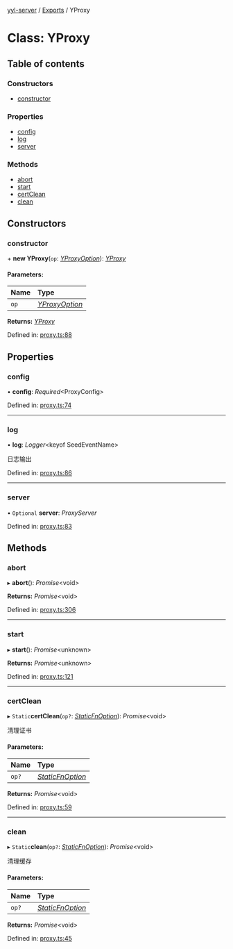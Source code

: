 [yyl-server](../README.md) / [Exports](../modules.md) / YProxy

# Class: YProxy

## Table of contents

### Constructors

- [constructor](yproxy.md#constructor)

### Properties

- [config](yproxy.md#config)
- [log](yproxy.md#log)
- [server](yproxy.md#server)

### Methods

- [abort](yproxy.md#abort)
- [start](yproxy.md#start)
- [certClean](yproxy.md#certclean)
- [clean](yproxy.md#clean)

## Constructors

### constructor

\+ **new YProxy**(`op`: [*YProxyOption*](../interfaces/yproxyoption.md)): [*YProxy*](yproxy.md)

#### Parameters:

Name | Type |
:------ | :------ |
`op` | [*YProxyOption*](../interfaces/yproxyoption.md) |

**Returns:** [*YProxy*](yproxy.md)

Defined in: [proxy.ts:88](https://github.com/jackness1208/yyl-server/blob/4a70c7c/src/proxy.ts#L88)

## Properties

### config

• **config**: *Required*<ProxyConfig\>

Defined in: [proxy.ts:74](https://github.com/jackness1208/yyl-server/blob/4a70c7c/src/proxy.ts#L74)

___

### log

• **log**: *Logger*<keyof SeedEventName\>

日志输出

Defined in: [proxy.ts:86](https://github.com/jackness1208/yyl-server/blob/4a70c7c/src/proxy.ts#L86)

___

### server

• `Optional` **server**: *ProxyServer*

Defined in: [proxy.ts:83](https://github.com/jackness1208/yyl-server/blob/4a70c7c/src/proxy.ts#L83)

## Methods

### abort

▸ **abort**(): *Promise*<void\>

**Returns:** *Promise*<void\>

Defined in: [proxy.ts:306](https://github.com/jackness1208/yyl-server/blob/4a70c7c/src/proxy.ts#L306)

___

### start

▸ **start**(): *Promise*<unknown\>

**Returns:** *Promise*<unknown\>

Defined in: [proxy.ts:121](https://github.com/jackness1208/yyl-server/blob/4a70c7c/src/proxy.ts#L121)

___

### certClean

▸ `Static`**certClean**(`op?`: [*StaticFnOption*](../interfaces/staticfnoption.md)): *Promise*<void\>

清理证书

#### Parameters:

Name | Type |
:------ | :------ |
`op?` | [*StaticFnOption*](../interfaces/staticfnoption.md) |

**Returns:** *Promise*<void\>

Defined in: [proxy.ts:59](https://github.com/jackness1208/yyl-server/blob/4a70c7c/src/proxy.ts#L59)

___

### clean

▸ `Static`**clean**(`op?`: [*StaticFnOption*](../interfaces/staticfnoption.md)): *Promise*<void\>

清理缓存

#### Parameters:

Name | Type |
:------ | :------ |
`op?` | [*StaticFnOption*](../interfaces/staticfnoption.md) |

**Returns:** *Promise*<void\>

Defined in: [proxy.ts:45](https://github.com/jackness1208/yyl-server/blob/4a70c7c/src/proxy.ts#L45)
